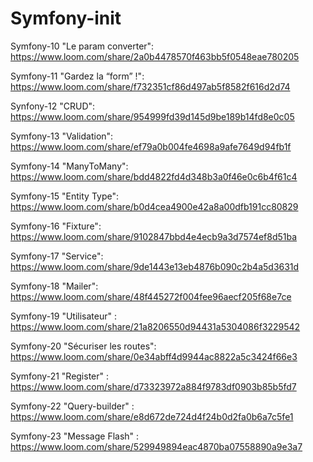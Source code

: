# Symfony-init

Symfony-10 "Le param converter": https://www.loom.com/share/2a0b4478570f463bb5f0548eae780205

Symfony-11 "Gardez la “form” !": https://www.loom.com/share/f732351cf86d497ab5f8582f616d2d74

Synfony-12 "CRUD": https://www.loom.com/share/954999fd39d145d9be189b14fd8e0c05

Symfony-13 "Validation": https://www.loom.com/share/ef79a0b004fe4698a9afe7649d94fb1f

Symfony-14 "ManyToMany": https://www.loom.com/share/bdd4822fd4d348b3a0f46e0c6b4f61c4

Symfony-15 "Entity Type": https://www.loom.com/share/b0d4cea4900e42a8a00dfb191cc80829

Symfony-16 "Fixture": https://www.loom.com/share/9102847bbd4e4ecb9a3d7574ef8d51ba

Symfony-17 "Service": https://www.loom.com/share/9de1443e13eb4876b090c2b4a5d3631d

Symfony-18 "Mailer": https://www.loom.com/share/48f445272f004fee96aecf205f68e7ce

Symfony-19 "Utilisateur" : https://www.loom.com/share/21a8206550d94431a5304086f3229542

Symfony-20 "Sécuriser les routes": https://www.loom.com/share/0e34abff4d9944ac8822a5c3424f66e3

Symfony-21 "Register" : https://www.loom.com/share/d73323972a884f9783df0903b85b5fd7

Symfony-22 "Query-builder" : https://www.loom.com/share/e8d672de724d4f24b0d2fa0b6a7c5fe1

Symfony-23 "Message Flash" : https://www.loom.com/share/529949894eac4870ba07558890a9e3a7